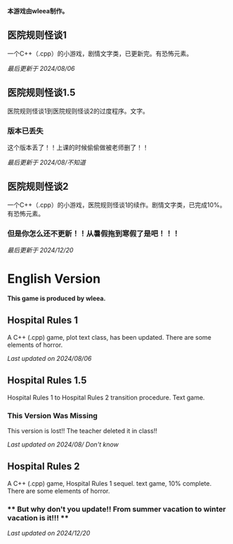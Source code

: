 **本游戏由wleea制作。**

## 医院规则怪谈1

一个C++（.cpp）的小游戏，剧情文字类，已更新完。有恐怖元素。

*最后更新于 2024/08/06*

## 医院规则怪谈1.5

医院规则怪谈1到医院规则怪谈2的过度程序。文字。

### 版本已丢失
这个版本丢了！！上课的时候偷偷做被老师删了！！

*最后更新于 2024/08/不知道*

## 医院规则怪谈2

一个C++（.cpp）的小游戏，医院规则怪谈1的续作。剧情文字类，已完成10%。有恐怖元素。

### **但是你怎么还不更新！！从暑假拖到寒假了是吧！！！**

*最后更新于 2024/12/20*


# English Version

**This game is produced by wleea.**

## Hospital Rules 1

A C++ (.cpp) game, plot text class, has been updated. There are some elements of horror.

*Last updated on 2024/08/06*

## Hospital Rules 1.5

Hospital Rules 1 to Hospital Rules 2 transition procedure. Text game.

### This Version Was Missing

This version is lost!! The teacher deleted it in class!!

*Last updated on 2024/08/ Don't know*

## Hospital Rules 2

A C++ (.cpp) game, Hospital Rules 1 sequel. text game, 10% complete. There are some elements of horror.

### ** But why don't you update!! From summer vacation to winter vacation is it!!! **

*Last updated on 2024/12/20*
